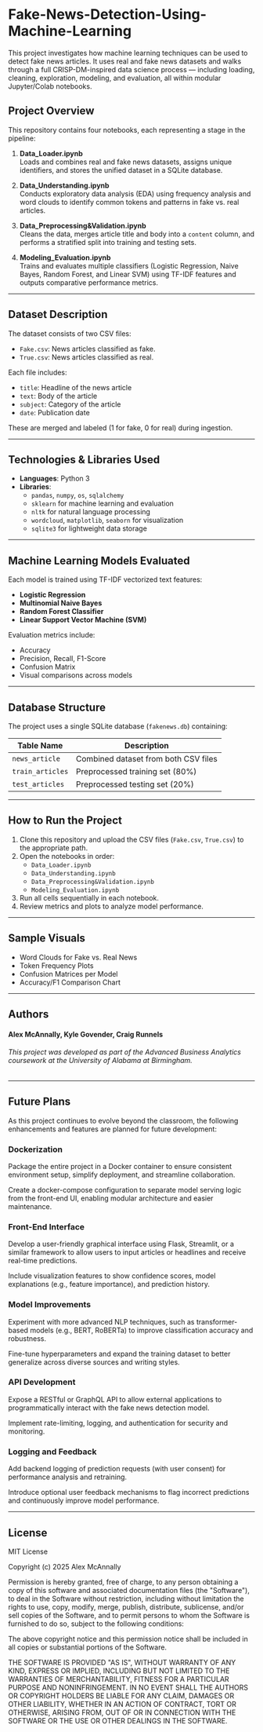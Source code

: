 # Fake-News-Detection-Using-Machine-Learning
This project investigates how machine learning techniques can be used to detect fake news articles. It uses real and fake news datasets and walks through a full CRISP-DM-inspired data science process — including loading, cleaning, exploration, modeling, and evaluation, all within modular Jupyter/Colab notebooks.

## Project Overview

This repository contains four notebooks, each representing a stage in the pipeline:

1. **Data_Loader.ipynb**  
   Loads and combines real and fake news datasets, assigns unique identifiers, and stores the unified dataset in a SQLite database.

2. **Data_Understanding.ipynb**  
   Conducts exploratory data analysis (EDA) using frequency analysis and word clouds to identify common tokens and patterns in fake vs. real articles.

3. **Data_Preprocessing&Validation.ipynb**  
   Cleans the data, merges article title and body into a `content` column, and performs a stratified split into training and testing sets.

4. **Modeling_Evaluation.ipynb**  
   Trains and evaluates multiple classifiers (Logistic Regression, Naive Bayes, Random Forest, and Linear SVM) using TF-IDF features and outputs comparative performance metrics.

---

## Dataset Description

The dataset consists of two CSV files:

- `Fake.csv`: News articles classified as fake.
- `True.csv`: News articles classified as real.

Each file includes:
- `title`: Headline of the news article
- `text`: Body of the article
- `subject`: Category of the article
- `date`: Publication date

These are merged and labeled (1 for fake, 0 for real) during ingestion.

---

## Technologies & Libraries Used

- **Languages**: Python 3
- **Libraries**:
  - `pandas`, `numpy`, `os`, `sqlalchemy`
  - `sklearn` for machine learning and evaluation
  - `nltk` for natural language processing
  - `wordcloud`, `matplotlib`, `seaborn` for visualization
  - `sqlite3` for lightweight data storage

---

## Machine Learning Models Evaluated

Each model is trained using TF-IDF vectorized text features:
- **Logistic Regression**
- **Multinomial Naive Bayes**
- **Random Forest Classifier**
- **Linear Support Vector Machine (SVM)**

Evaluation metrics include:
- Accuracy
- Precision, Recall, F1-Score
- Confusion Matrix
- Visual comparisons across models

---

## Database Structure

The project uses a single SQLite database (`fakenews.db`) containing:

| Table Name      | Description                                |
|-----------------|--------------------------------------------|
| `news_article`  | Combined dataset from both CSV files       |
| `train_articles`| Preprocessed training set (80%)            |
| `test_articles` | Preprocessed testing set (20%)             |

---

## How to Run the Project

1. Clone this repository and upload the CSV files (`Fake.csv`, `True.csv`) to the appropriate path.
2. Open the notebooks in order:
   - `Data_Loader.ipynb`
   - `Data_Understanding.ipynb`
   - `Data_Preprocessing&Validation.ipynb`
   - `Modeling_Evaluation.ipynb`
3. Run all cells sequentially in each notebook.
4. Review metrics and plots to analyze model performance.

---

## Sample Visuals

- Word Clouds for Fake vs. Real News
- Token Frequency Plots
- Confusion Matrices per Model
- Accuracy/F1 Comparison Chart

---

## Authors
#### Alex McAnnally, Kyle Govender, Craig Runnels

###### This project was developed as part of the Advanced Business Analytics coursework at the University of Alabama at Birmingham.
---

## Future Plans

As this project continues to evolve beyond the classroom, the following enhancements and features are planned for future development:

### Dockerization

   Package the entire project in a Docker container to ensure consistent environment setup, simplify deployment, and streamline collaboration.

   Create a docker-compose configuration to separate model serving logic from the front-end UI, enabling modular architecture and easier maintenance.

### Front-End Interface

   Develop a user-friendly graphical interface using Flask, Streamlit, or a similar framework to allow users to input articles or headlines and receive real-time predictions.

   Include visualization features to show confidence scores, model explanations (e.g., feature importance), and prediction history.

### Model Improvements

   Experiment with more advanced NLP techniques, such as transformer-based models (e.g., BERT, RoBERTa) to improve classification accuracy and robustness.

   Fine-tune hyperparameters and expand the training dataset to better generalize across diverse sources and writing styles.

### API Development

   Expose a RESTful or GraphQL API to allow external applications to programmatically interact with the fake news detection model.

   Implement rate-limiting, logging, and authentication for security and monitoring.

### Logging and Feedback

   Add backend logging of prediction requests (with user consent) for performance analysis and retraining.

   Introduce optional user feedback mechanisms to flag incorrect predictions and continuously improve model performance.

---

## License
   MIT License
   
   Copyright (c) 2025 Alex McAnnally
   
   Permission is hereby granted, free of charge, to any person obtaining a copy
   of this software and associated documentation files (the "Software"), to deal
   in the Software without restriction, including without limitation the rights
   to use, copy, modify, merge, publish, distribute, sublicense, and/or sell
   copies of the Software, and to permit persons to whom the Software is
   furnished to do so, subject to the following conditions:
   
   The above copyright notice and this permission notice shall be included in all
   copies or substantial portions of the Software.
   
   THE SOFTWARE IS PROVIDED "AS IS", WITHOUT WARRANTY OF ANY KIND, EXPRESS OR
   IMPLIED, INCLUDING BUT NOT LIMITED TO THE WARRANTIES OF MERCHANTABILITY,
   FITNESS FOR A PARTICULAR PURPOSE AND NONINFRINGEMENT. IN NO EVENT SHALL THE
   AUTHORS OR COPYRIGHT HOLDERS BE LIABLE FOR ANY CLAIM, DAMAGES OR OTHER
   LIABILITY, WHETHER IN AN ACTION OF CONTRACT, TORT OR OTHERWISE, ARISING FROM,
   OUT OF OR IN CONNECTION WITH THE SOFTWARE OR THE USE OR OTHER DEALINGS IN THE
   SOFTWARE.

